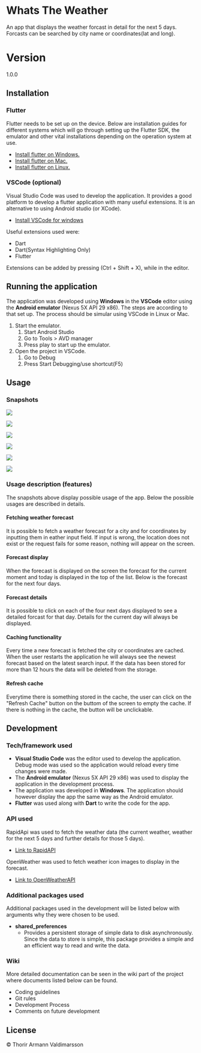 # Whats The Weather
An app that displays the weather forcast in detail for the next 5 days. Forcasts can be searched by city name or coordinates(lat and long).

# Version
1.0.0

## Installation
### Flutter
Flutter needs to be set up on the device. Below are installation guides for different systems which will go through setting up the Flutter SDK, the emulator and other vital installations depending on the operation system at use.
* [Install flutter on Windows.](https://flutter.dev/docs/get-started/install/windows)
* [Install flutter on Mac.](https://flutter.dev/docs/get-started/install/macos)
* [Install flutter on Linux.](https://flutter.dev/docs/get-started/install/linux)
### VSCode (optional)
Visual Studio Code was used to develop the application. It provides a good platform to develop a flutter application with many useful extensions. It is an alternative to using Android studio (or XCode).
* [Install VSCode for windows](https://code.visualstudio.com/download)

Useful extensions used were:
* Dart
* Dart(Syntax Highlighting Only)
* Flutter

Extensions can be added by pressing (Ctrl + Shift + X), while in the editor.

## Running the application
The application was developed using __Windows__ in the __VSCode__ editor using the __Android emulator__ (Nexus 5X API 29 x86). The steps are according to that set up. The process should be simular using VSCode in Linux or Mac.
1. Start the emulator.
   1. Start Android Studio
   2. Go to Tools > AVD manager
   3. Press play to start up the emulator.
2. Open the project in VSCode.
   1. Go to Debug
   2. Press Start Debugging/use shortcut(F5)

## Usage
### Snapshots

![](https://github.com/thorirv15/WhatsTheWeather/blob/master/screenshots/1.png)

![](https://github.com/thorirv15/WhatsTheWeather/blob/master/screenshots/2.png)

![](https://github.com/thorirv15/WhatsTheWeather/blob/master/screenshots/3.png)

![](https://github.com/thorirv15/WhatsTheWeather/blob/master/screenshots/4.png)

![](https://github.com/thorirv15/WhatsTheWeather/blob/master/screenshots/5.png)

![](https://github.com/thorirv15/WhatsTheWeather/blob/master/screenshots/6.png)

### Usage description (features)
The snapshots above display possible usage of the app. Below the possible usages are described in details.
#### Fetching weather forecast
It is possible to fetch a weather forecast for a city and for coordinates by inputting them in eather input field. If input is wrong, the location does not exist or the request fails for some reason, nothing will appear on the screen.
#### Forecast display
When the forecast is displayed on the screen the forecast for the current moment and today is displayed in the top of the list. Below is the forecast for the next four days.
#### Forecast details
It is possible to click on each of the four next days displayed to see a detailed forcast for that day. Details for the current day will always be displayed.
#### Caching functionality
Every time a new forecast is fetched the city or coordinates are cached. When the user restarts the application he will always see the newest forecast based on the latest search input. If the data has been stored for more than 12 hours the data will be deleted from the storage.
#### Refresh cache
Everytime there is something stored in the cache, the user can click on the "Refresh Cache" button on the buttom of the screen to empty the cache. If there is nothing in the cache, the button will be unclickable.


## Development
### Tech/framework used
* __Visual Studio Code__ was the editor used to develop the application. Debug mode was used so the application would reload every time changes were made.
* The __Android emulator__ (Nexus 5X API 29 x86) was used to display the application in the development process.
* The application was developed in __Windows__. The application should however display the app the same way as the Android emulator.
* __Flutter__ was used along with __Dart__ to write the code for the app. 

### API used
RapidApi was used to fetch the weather data (the current weather, weather for the next 5 days and further details for those 5 days).
* [Link to RapidAPI](https://rapidapi.com/community/api/open-weather-map/endpoints)

OpenWeather was used to fetch weather icon images to display in the forecast.
* [Link to OpenWeatherAPI](https://openweathermap.org/api)
 
### Additional packages used
Additional packages used in the development will be listed below with arguments why they were chosen to be used.
* __shared_preferences__
  * Provides a persistent storage of simple data to disk asynchronously. Since the data to store is simple, this package provides a simple and an efficient way to read and write the data. 

### Wiki
More detailed documentation can be seen in the wiki part of the project where documents listed below can be found.
* Coding guidelines
* Git rules
* Development Process
* Comments on future development


## License
© Thorir Armann Valdimarsson





